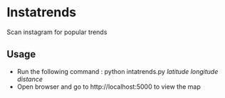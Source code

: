 # Instatrends
Scan instagram for popular trends

## Usage
* Run the following command : python intatrends.py *latitude* *longitude* *distance*
* Open browser and go to http://localhost:5000 to view the map

